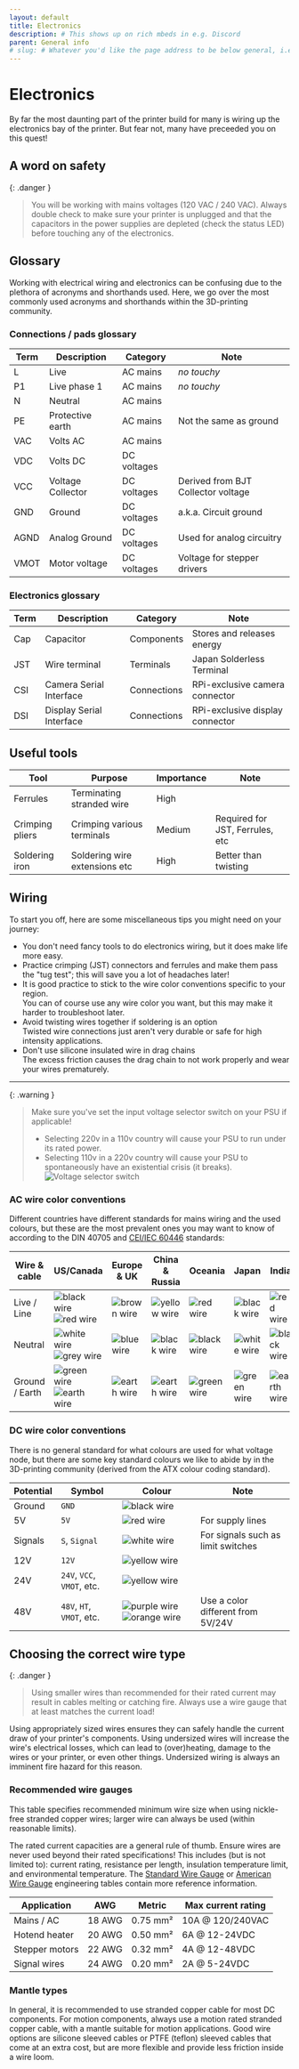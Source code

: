 ```yaml
---
layout: default
title: Electronics
description: # This shows up on rich mbeds in e.g. Discord
parent: General info
# slug: # Whatever you'd like the page address to be below general, i.e. docs.vzbot.org/general/<page>/
---
```


# Electronics

By far the most daunting part of the printer build for many is wiring up the electronics bay of the printer. But fear not, many have preceeded you on this quest!

## A word on safety

{: .danger }
> You will be working with mains voltages (120 VAC / 240 VAC). Always double check to make sure your printer is unplugged and that the capacitors in the power supplies are depleted (check the status LED) before touching any of the electronics.

## Glossary

Working with electrical wiring and electronics can be confusing due to the plethora of acronyms and shorthands used. Here, we go over the most commonly used acronyms and shorthands within the 3D-printing community.

### Connections / pads glossary

| Term | Description       | Category     | Note                               |
| ---- | ----------------- | ------------ | ---------------------------------- |
| L    | Live              | AC mains     | *no touchy*                        |
| P1   | Live phase 1      | AC mains     | *no touchy*                        |
| N    | Neutral           | AC mains     |                                    |
| PE   | Protective earth  | AC mains     | Not the same as ground             |
| VAC  | Volts AC          | AC mains     |                                    |
| VDC  | Volts DC          | DC voltages  |                                    |
| VCC  | Voltage Collector | DC voltages  | Derived from BJT Collector voltage |
| GND  | Ground            | DC voltages  | a.k.a. Circuit ground              |
| AGND | Analog Ground     | DC voltages  | Used for analog circuitry          |
| VMOT | Motor voltage     | DC voltages  | Voltage for stepper drivers        |

### Electronics glossary

| Term | Description              | Category    | Note                            |
| ---- | ------------------------ | ----------- | ------------------------------- |
| Cap  | Capacitor                | Components  | Stores and releases energy      |
| JST  | Wire terminal            | Terminals   | Japan Solderless Terminal       |
| CSI  | Camera Serial Interface  | Connections | RPi-exclusive camera connector  |
| DSI  | Display Serial Interface | Connections | RPi-exclusive display connector |

## Useful tools

| Tool            | Purpose                       | Importance | Note                            |
| --------------- | ----------------------------- | ---------- | ------------------------------- |
| Ferrules        | Terminating stranded wire     | High       |                                 |
| Crimping pliers | Crimping various terminals    | Medium     | Required for JST, Ferrules, etc |
| Soldering iron  | Soldering wire extensions etc | High       | Better than twisting            |

## Wiring

To start you off, here are some miscellaneous tips you might need on your journey:

- You don't need fancy tools to do electronics wiring, but it does make life more easy.
- Practice crimping (JST) connectors and ferrules and make them pass the "tug test"; this will save you a lot of headaches later!
- It is good practice to stick to the wire color conventions specific to your region.  
    You can of course use any wire color you want, but this may make it harder to troubleshoot later.
- Avoid twisting wires together if soldering is an option  
    Twisted wire connections just aren't very durable or safe for high intensity applications.
- Don't use silicone insulated wire in drag chains  
    The excess friction causes the drag chain to not work properly and wear your wires prematurely.

---

{: .warning }
> Make sure you've set the input voltage selector switch on your PSU if applicable!
>
>- Selecting 220v in a 110v country will cause your PSU to run under its rated power.
>- Selecting 110v in a 220v country will cause your PSU to spontaneously have an existential crisis (it breaks).  
> ![Voltage selector switch](/assets/images/general/electronics/psu-voltage-selector.png)

### AC wire color conventions

Different countries have different standards for mains wiring and the used colours, but these are the most prevalent ones you may want to know of according to the DIN 40705 and [CEI/IEC 60446] standards:

| Wire & cable   | US/Canada                   | Europe & UK   | China & Russia | Oceania       | Japan         | India         |
| -------------- | --------------------------- | ------------- | -------------- | ------------- | ------------- | ------------- |
| Live / Line    | ![black wire] ![red wire]   | ![brown wire] | ![yellow wire] | ![red wire]   | ![black wire] | ![red wire]   |
| Neutral        | ![white wire] ![grey wire]  | ![blue wire]  | ![black wire]  | ![black wire] | ![white wire] | ![black wire] |
| Ground / Earth | ![green wire] ![earth wire] | ![earth wire] | ![earth wire]  | ![green wire] | ![green wire] | ![earth wire] |

### DC wire color conventions

There is no general standard for what colours are used for what voltage node, but there are some key standard colours we like to abide by in the 3D-printing community (derived from the ATX colour coding standard).

| Potential | Symbol                     | Colour                        | Note                               |
| --------- | -------------------------- | ----------------------------- | ---------------------------------- |
| Ground    | `GND`                      | ![black wire]                 |                                    |
| 5V        | `5V`                       | ![red wire]                   | For supply lines                   |
| Signals   | `S`, `Signal`              | ![white wire]                 | For signals such as limit switches |
| 12V       | `12V`                      | ![yellow wire]                |                                    |
| 24V       | `24V`, `VCC`, `VMOT`, etc. | ![yellow wire]                |                                    |
| 48V       | `48V`, `HT`, `VMOT`, etc.  | ![purple wire] ![orange wire] | Use a color different from 5V/24V  |

## Choosing the correct wire type

{: .danger }
> Using smaller wires than recommended for their rated current may result in cables melting or catching fire. Always use a wire gauge that at least matches the current load!

Using appropriately sized wires ensures they can safely handle the current draw of your printer's components. Using undersized wires will increase the wire's electrical losses, which can lead to (over)heating, damage to the wires or your printer, or even other things. Undersized wiring is always an imminent fire hazard for this reason.

### Recommended wire gauges

This table specifies recommended minimum wire size when using nickle-free stranded copper wires; larger wire can always be used (within reasonable limits).

The rated current capacities are a general rule of thumb. Ensure wires are never used beyond their rated specifications! This includes (but is not limited to): current rating, resistance per length, insulation temperature limit, and environmental temperature. The [Standard Wire Gauge] or [American Wire Gauge] engineering tables contain more reference information.

[Standard Wire Gauge]: https://en.wikibooks.org/wiki/Engineering_Tables/Standard_Wire_Gauge
[American Wire Gauge]: https://en.wikibooks.org/wiki/Engineering_Tables/American_Wire_Gauge

| Application    | AWG     | Metric   | Max current rating |
| -------------- | ------- | -------- | ------------------ |
| Mains / AC     | 18 AWG  | 0.75 mm² | 10A @ 120/240VAC   |
| Hotend heater  | 20 AWG  | 0.50 mm² | 6A @ 12-24VDC      |
| Stepper motors | 22 AWG  | 0.32 mm² | 4A @ 12-48VDC      |
| Signal wires   | 24 AWG  | 0.20 mm² | 2A @ 5-24VDC       |

### Mantle types

In general, it is recommended to use stranded copper cable for most DC components. For motion components, always use a motion rated stranded copper cable, with a mantle suitable for motion applications. Good wire options are silicone sleeved cables or PTFE (teflon) sleeved cables that come at an extra cost, but are more flexible and provide less friction inside a wire loom.

[black wire]: /assets/images/general/electronics/wire-black.png
[blue wire]: /assets/images/general/electronics/wire-blue.png
[brown wire]: /assets/images/general/electronics/wire-brown.png
[green wire]: /assets/images/general/electronics/wire-green.png
[earth wire]: /assets/images/general/electronics/wire-green-yellow.png
[grey wire]: /assets/images/general/electronics/wire-grey.png
[orange wire]: /assets/images/general/electronics/wire-orange.png
[purple wire]: /assets/images/general/electronics/wire-purple.png
[red wire]: /assets/images/general/electronics/wire-red.png
[white wire]: /assets/images/general/electronics/wire-white.png
[yellow wire]: /assets/images/general/electronics/wire-yellow.png
[CEI/IEC 60446]: https://webstore.iec.ch/p-preview/info_iec60446%7Bed4.0%7Den.pdf
